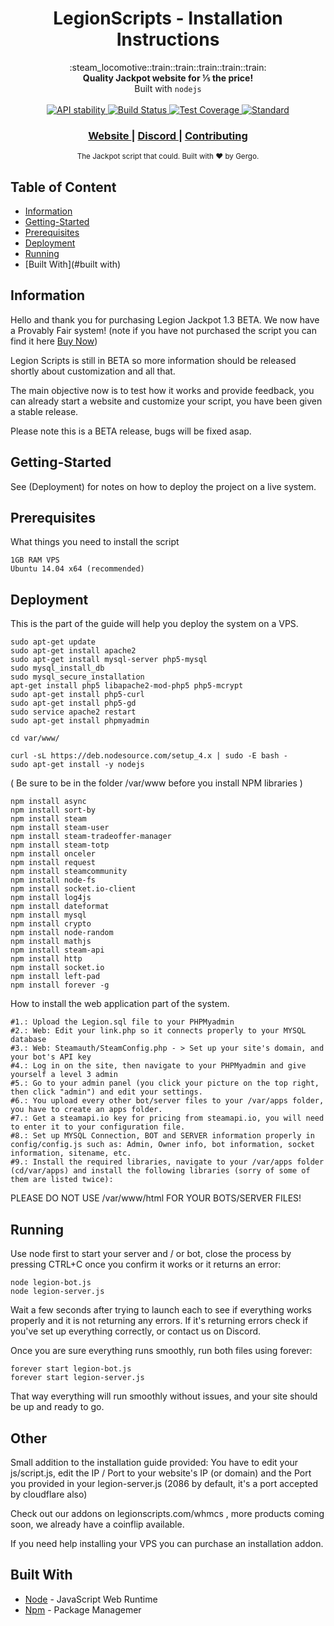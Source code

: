 <h1 align="center">LegionScripts - Installation Instructions</h1>

<div align="center">
  :steam_locomotive::train::train::train::train::train:
</div>
<div align="center">
  <strong>Quality Jackpot website for ⅕ the price!</strong>
</div>
<div align="center">
  Built with <code>nodejs</code>
</div>

<br />

<div align="center">
  <!-- Stability -->
  <a href="https://nodejs.org/api/documentation.html#documentation_stability_index">
    <img src="https://img.shields.io/badge/stability-experimental-orange.svg?style=flat-square"
      alt="API stability" />
  </a>
  <!-- Build Status -->
  <a href="https://travis-ci.org/yoshuawuyts/choo">
    <img src="https://img.shields.io/travis/yoshuawuyts/choo/master.svg?style=flat-square"
      alt="Build Status" />
  </a>
  <!-- Test Coverage -->
  <a href="https://codecov.io/github/yoshuawuyts/choo">
    <img src="https://img.shields.io/codecov/c/github/yoshuawuyts/choo/master.svg?style=flat-square"
      alt="Test Coverage" />
  </a>
  <!-- Standard -->
  <a href="https://standardjs.com">
    <img src="https://img.shields.io/badge/code%20style-standard-brightgreen.svg?style=flat-square"
      alt="Standard" />
  </a>
</div>

<div align="center">
  <h3>
    <a href="http://legionscripts.com/">
      Website
    </a>
    <span> | </span>
    <a href="https://discord.gg/zg6EPyJ">
      Discord
    </a>
    <span> | </span>
    <a href="https://github.com/legionscripts/legionscripts/blob/master/CONTRIBUTING.md">
      Contributing
    </a>
  </h3>
</div>

<div align="center">
  <sub>The Jackpot script that could. Built with ❤︎ by Gergo.
</div>

## Table of Content
- [Information](#information)
- [Getting-Started](#getting-started)
- [Prerequisites](#prerequisites)
- [Deployment](#deployment)
- [Running](#running)
- [Built With](#built with)

## Information
Hello and thank you for purchasing Legion Jackpot 1.3 BETA. We now have a Provably Fair system!
(note if you have not purchased the script you can find it here <a href="http://legionscripts.com/"> Buy Now</a>)

Legion Scripts is still in BETA so more information should be released shortly about customization and all that.

The main objective now is to test how it works and provide feedback, you can already start a website and customize your script, you have been given a stable release.

Please note this is a BETA release, bugs will be fixed asap.

## Getting-Started

See (Deployment) for notes on how to deploy the project on a live system.

## Prerequisites

What things you need to install the script

```
1GB RAM VPS
Ubuntu 14.04 x64 (recommended)
```
## Deployment

This is the part of the guide will help you deploy the system on a VPS.

```
sudo apt-get update 
sudo apt-get install apache2 
sudo apt-get install mysql-server php5-mysql 
sudo mysql_install_db 
sudo mysql_secure_installation 
apt-get install php5 libapache2-mod-php5 php5-mcrypt 
sudo apt-get install php5-curl 
sudo apt-get install php5-gd 
sudo service apache2 restart 
sudo apt-get install phpmyadmin

cd var/www/

curl -sL https://deb.nodesource.com/setup_4.x | sudo -E bash - 
sudo apt-get install -y nodejs
```

( Be sure to be in the folder /var/www before you install NPM libraries ) 

```
npm install async
npm install sort-by
npm install steam
npm install steam-user
npm install steam-tradeoffer-manager
npm install steam-totp
npm install onceler
npm install request
npm install steamcommunity
npm install node-fs
npm install socket.io-client
npm install log4js
npm install dateformat
npm install mysql
npm install crypto
npm install node-random
npm install mathjs
npm install steam-api
npm install http
npm install socket.io
npm install left-pad
npm install forever -g
```
How to install the web application part of the system.
```
#1.: Upload the Legion.sql file to your PHPMyadmin
#2.: Web: Edit your link.php so it connects properly to your MYSQL database
#3.: Web: Steamauth/SteamConfig.php - > Set up your site's domain, and your bot's API key
#4.: Log in on the site, then navigate to your PHPMyadmin and give yourself a level 3 admin
#5.: Go to your admin panel (you click your picture on the top right, then click "admin") and edit your settings.
#6.: You upload every other bot/server files to your /var/apps folder, you have to create an apps folder.
#7.: Get a steamapi.io key for pricing from steamapi.io, you will need to enter it to your configuration file.
#8.: Set up MYSQL Connection, BOT and SERVER information properly in config/config.js such as: Admin, Owner info, bot information, socket information, sitename, etc.
#9.: Install the required libraries, navigate to your /var/apps folder (cd/var/apps) and install the following libraries (sorry of some of them are listed twice):
```
PLEASE DO NOT USE /var/www/html FOR YOUR BOTS/SERVER FILES!

## Running

Use node first to start your server and / or bot, close the process by pressing CTRL+C once you confirm it works or it returns an error:
```
node legion-bot.js
node legion-server.js
```
Wait a few seconds after trying to launch each to see if everything works properly and it is not returning any errors. If it's returning errors check if you've set up everything correctly, or contact us on Discord.

Once you are sure everything runs smoothly, run both files using forever:
```
forever start legion-bot.js
forever start legion-server.js
```
That way everything will run smoothly without issues, and your site should be up and ready to go.

## Other

Small addition to the installation guide provided: You have to edit your js/script.js, edit the IP / Port to your website's IP (or domain) and the Port you provided in your legion-server.js (2086 by default, it's a port accepted by cloudflare also)

Check out our addons on legionscripts.com/whmcs , more products coming soon, we already have a coinflip available.

If you need help installing your VPS you can purchase an installation addon.

## Built With

* [Node](https://github.com/nodejs/node/blob/master/README.md) - JavaScript Web Runtime
* [Npm](https://github.com/npm/npm) - Package Managemer
